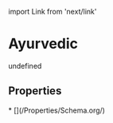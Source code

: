 import Link from 'next/link'
# Ayurvedic

undefined

## Properties

<Grid>
* [](/Properties/Schema.org/)

</Grid>

